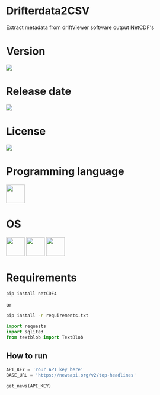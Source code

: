 # Drifterdata2CSV

Extract metadata from driftViewer software output NetCDF's

# Version

![](https://img.shields.io/badge/Version%3A-1.0-success)

# Release date

![](https://img.shields.io/badge/Release%20date-May%2C%2030%2C%202023-9cf)

# License

![](https://img.shields.io/github/license/Ileriayo/markdown-badges?style=for-the-badge)

# Programming language

<img src="https://img.icons8.com/?size=512&id=13441&format=png" width="50"/>

# OS

<img src="https://img.icons8.com/?size=512&id=17842&format=png" width="50"/> <img src="https://img.icons8.com/?size=512&id=122959&format=png" width="50"/> <img src="https://img.icons8.com/?size=512&id=108792&format=png" width="50"/>

# Requirements

```bash
pip install netCDF4
```

or

```bash
pip install -r requirements.txt
```

```python
import requests
import sqlite3
from textblob import TextBlob
```

## How to run

```python
API_KEY = 'Your API key here'
BASE_URL = 'https://newsapi.org/v2/top-headlines'

get_news(API_KEY)
```
